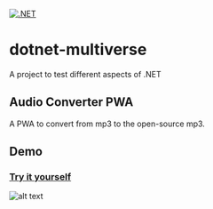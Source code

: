[![.NET](https://github.com/mathujeyanth/dotnet-multiverse/actions/workflows/pipeline.yml/badge.svg)](https://github.com/mathujeyanth/dotnet-multiverse/actions/workflows/pipeline.yml)

# dotnet-multiverse
A project to test different aspects of .NET

## Audio Converter PWA
A PWA to convert from mp3 to the open-source mp3.
## Demo
### [Try it yourself](https://jeyanth.onrender.com/)
![alt text][def]


[def]: public/demo.gif